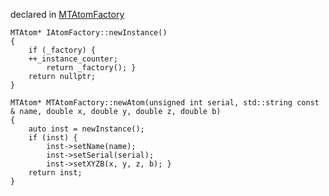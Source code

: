 
declared in [MTAtomFactory](MTAtomFactory.hpp.md)

~~~ { .cpp }
MTAtom* IAtomFactory::newInstance()
{
    if (_factory) {
	++_instance_counter;
        return _factory(); }
    return nullptr;
}
~~~

~~~ { .cpp }
MTAtom* MTAtomFactory::newAtom(unsigned int serial, std::string const & name, double x, double y, double z, double b)
{
	auto inst = newInstance();
	if (inst) {
		inst->setName(name);
		inst->setSerial(serial);
		inst->setXYZB(x, y, z, b); }
	return inst;
}
~~~
